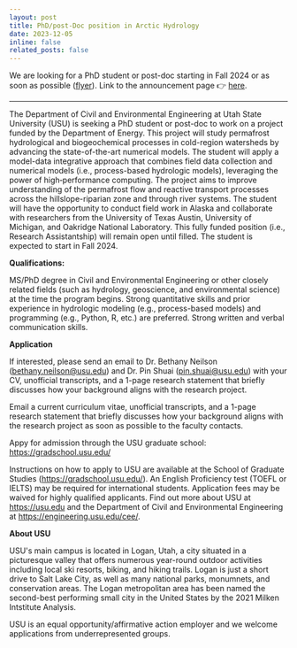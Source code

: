 ```yaml
---
layout: post
title: PhD/post-Doc position in Arctic Hydrology
date: 2023-12-05 
inline: false
related_posts: false
---
```


We are looking for a PhD student or post-doc starting in Fall 2024 or as soon as possible ([flyer](/assets/pdf/arctic-flyer-fall2024.pdf)). Link to the announcement page :point_right: [here](https://uwrl.usu.edu/about/opportunities). 

---

The Department of Civil and Environmental Engineering at Utah State University (USU) is seeking a PhD student or post-doc to work on a project funded by the Department of Energy. This project will study permafrost hydrological and biogeochemical processes in cold-region watersheds by advancing the state-of-the-art numerical models. The student will apply a model-data integrative approach that combines field data collection and numerical models (i.e., process-based hydrologic models), leveraging the power of high‑performance computing. The project aims to improve understanding of the permafrost flow and reactive transport processes across the hillslope-riparian zone and through river systems. The student will have the opportunity to conduct field work in Alaska and collaborate with researchers from the University of Texas Austin, University of Michigan, and Oakridge National Laboratory. This fully funded position (i.e., Research Assistantship) will remain open until filled. The student is expected to start in Fall 2024.

**Qualifications:**

MS/PhD degree in Civil and Environmental Engineering or other closely related fields (such as hydrology, geoscience, and environmental science) at the time the program begins.
Strong quantitative skills and prior experience in hydrologic modeling (e.g., process-based models) and programming (e.g., Python, R, etc.) are preferred.
Strong written and verbal communication skills.

**Application**

If interested, please send an email to Dr. Bethany Neilson (bethany.neilson@usu.edu) and Dr. Pin Shuai (pin.shuai@usu.edu) with your CV, unofficial transcripts, and a 1-page research statement that briefly discusses how your background aligns with the research project. 

Email a current curriculum vitae, unofficial transcripts, and a 1-page research statement that briefly discusses how your background aligns with the research project as soon as possible to the faculty contacts.

Appy for admission through the USU graduate school: https://gradschool.usu.edu/ 

Instructions on how to apply to USU are available at the School of Graduate Studies (https://gradschool.usu.edu/). An English Proficiency test (TOEFL or IELTS) may be required for international students. Application fees may be waived for highly qualified applicants. Find out more about USU at https://usu.edu and the Department of Civil and Environmental Engineering at https://engineering.usu.edu/cee/.

**About USU**

USU's main campus is located in Logan, Utah, a city situated in a picturesque valley that offers numerous year-round outdoor activities including local ski resorts, biking, and hiking trails. Logan is just a short drive to Salt Lake City, as well as many national parks, monumnets, and conservation areas. The Logan metropolitan area has been named the second-best performing small city in the United States by the 2021 Milken Intstitute Analysis.

USU is an equal opportunity/affirmative action employer and we welcome applications from underrepresented groups.